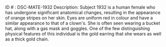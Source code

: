 ID # : DSC-MATE-1932
Description: Subject 1932 is a human female who has undergone significant anatomical changes, resulting in the appearance of orange stripes on her skin. Eyes are uniform red in colour and have a similar appearance to that of a clown's. She is often seen wearing a bucket hat, along with a gas mask and goggles. One of the few distinguishing physical features of this individual is the gold earring that she wears as well as a thick gold chain.